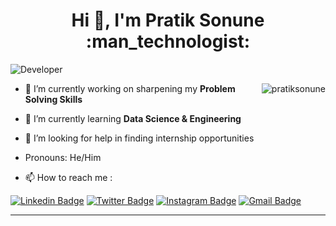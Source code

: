 <h1 align="center">Hi 👋, I'm Pratik Sonune :man_technologist: </h1>

<img src="https://pixan198.github.io/images/Developer.gif" alt="Developer" />

<p><img align="right" src="https://github-readme-stats.vercel.app/api/top-langs?username=pratiksonune&show_icons=true&locale=en&layout=compact" alt="pratiksonune" /></p>

- 🔭 I’m currently working on sharpening my **Problem Solving Skills**

- 🌱 I’m currently learning **Data Science & Engineering**

- 🤔 I’m looking for help in finding internship opportunities

- Pronouns: He/Him

- 📫 How to reach me :

[![Linkedin Badge](https://img.shields.io/badge/-pratiksonune-blue?style=flat-square&logo=Linkedin&logoColor=white&link=https://www.linkedin.com/in/pratiksonune/)](https://www.linkedin.com/in/pratiksonune/)
[![Twitter Badge](https://img.shields.io/badge/-@_itz_pratik-1ca0f1?style=flat-square&labelColor=1ca0f1&logo=twitter&logoColor=white&link=https://twitter.com/_itz_pratik)](https://twitter.com/_itz_pratik)
[![Instagram Badge](https://img.shields.io/badge/-_itz._.pratik-f56040?style=flat-square&logo=instagram&logoColor=white&link=https://instagram.com/_itz._.pratik/)](https://instagram.com/_itz._.pratik)
[![Gmail Badge](https://img.shields.io/badge/-pratiksonune14@gmail.com-db4437?style=flat-square&logo=Gmail&logoColor=white&link=mailto:pratiksonune14@gmail.com)](mailto:pratiksonune14@gmail.com)

--------------------------------------------------------------------------------------------------------------------------------------------------------------------


<!---
pratiksonune/pratiksonune is a ✨ special ✨ repository because its `README.md` (this file) appears on your GitHub profile.
You can click the Preview link to take a look at your changes.
--->

